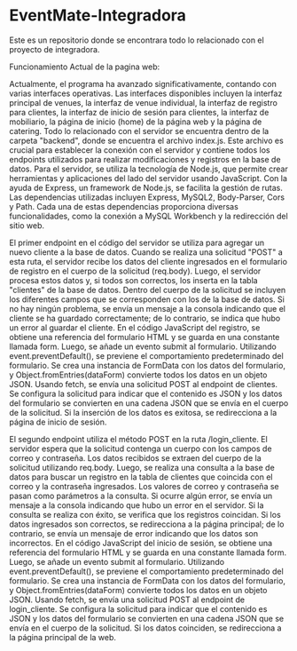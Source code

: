 # EventMate-Integradora
Este es un repositorio donde se encontrara todo lo relacionado con el proyecto de integradora.

Funcionamiento Actual de la pagina web:

Actualmente, el programa ha avanzado significativamente, contando con varias interfaces operativas. Las interfaces disponibles incluyen la interfaz principal de venues, la interfaz de venue individual, la interfaz de registro para clientes, la interfaz de inicio de sesión para clientes, la interfaz de mobiliario, la página de inicio (home) de la página web y la página de catering.
Todo lo relacionado con el servidor se encuentra dentro de la carpeta "backend", donde se encuentra el archivo index.js. Este archivo es crucial para establecer la conexión con el servidor y contiene todos los endpoints utilizados para realizar modificaciones y registros en la base de datos.
Para el servidor, se utiliza la tecnología de Node.js, que permite crear herramientas y aplicaciones del lado del servidor usando JavaScript. Con la ayuda de Express, un framework de Node.js, se facilita la gestión de rutas. Las dependencias utilizadas incluyen Express, MySQL2, Body-Parser, Cors y Path. Cada una de estas dependencias proporciona diversas funcionalidades, como la conexión a MySQL Workbench y la redirección del sitio web.

El primer endpoint en el código del servidor se utiliza para agregar un nuevo cliente a la base de datos. Cuando se realiza una solicitud "POST" a esta ruta, el servidor recibe los datos del cliente ingresados en el formulario de registro en el cuerpo de la solicitud (req.body). Luego, el servidor procesa estos datos y, si todos son correctos, los inserta en la tabla "clientes" de la base de datos. Dentro del cuerpo de la solicitud se incluyen los diferentes campos que se corresponden con los de la base de datos. Si no hay ningún problema, se envía un mensaje a la consola indicando que el cliente se ha guardado correctamente; de lo contrario, se indica que hubo un error al guardar el cliente.
En el código JavaScript del registro, se obtiene una referencia del formulario HTML y se guarda en una constante llamada form. Luego, se añade un evento submit al formulario. Utilizando event.preventDefault(), se previene el comportamiento predeterminado del formulario. Se crea una instancia de FormData con los datos del formulario, y Object.fromEntries(dataForm) convierte todos los datos en un objeto JSON. Usando fetch, se envía una solicitud POST al endpoint de clientes. Se configura la solicitud para indicar que el contenido es JSON y los datos del formulario se convierten en una cadena JSON que se envía en el cuerpo de la solicitud. Si la inserción de los datos es exitosa, se redirecciona a la página de inicio de sesión.

El segundo endpoint utiliza el método POST en la ruta /login_cliente. El servidor espera que la solicitud contenga un cuerpo con los campos de correo y contraseña. Los datos recibidos se extraen del cuerpo de la solicitud utilizando req.body. Luego, se realiza una consulta a la base de datos para buscar un registro en la tabla de clientes que coincida con el correo y la contraseña ingresados. Los valores de correo y contraseña se pasan como parámetros a la consulta. Si ocurre algún error, se envía un mensaje a la consola indicando que hubo un error en el servidor. Si la consulta se realiza con éxito, se verifica que los registros coincidan. Si los datos ingresados son correctos, se redirecciona a la página principal; de lo contrario, se envía un mensaje de error indicando que los datos son incorrectos.
En el código JavaScript del inicio de sesión, se obtiene una referencia del formulario HTML y se guarda en una constante llamada form. Luego, se añade un evento submit al formulario. Utilizando event.preventDefault(), se previene el comportamiento predeterminado del formulario. Se crea una instancia de FormData con los datos del formulario, y Object.fromEntries(dataForm) convierte todos los datos en un objeto JSON. Usando fetch, se envía una solicitud POST al endpoint de login_cliente. Se configura la solicitud para indicar que el contenido es JSON y los datos del formulario se convierten en una cadena JSON que se envía en el cuerpo de la solicitud. Si los datos coinciden, se redirecciona a la página principal de la web.


